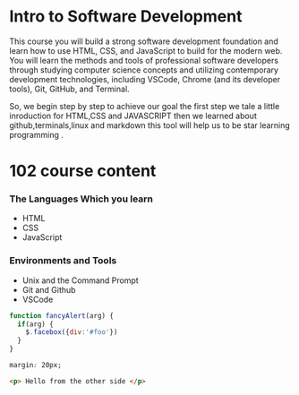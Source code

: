 # Intro to Software Development

This course you will build a strong software development foundation and learn how to use HTML, CSS, and JavaScript to build for the modern web. You will learn the methods and tools of professional software developers through studying computer science concepts and utilizing contemporary development technologies, including VSCode, Chrome (and its developer tools),  Git, GitHub, and Terminal.

So, we begin step by step to achieve our goal the first step we tale a little inroduction for HTML,CSS and JAVASCRIPT then we learned about github,terminals,linux and markdown this tool will help us to be star learning programming .

# 102 course content 
### The Languages Which you learn
+ HTML
+ CSS
+ JavaScript
### Environments and Tools
* Unix and the Command Prompt
* Git and Github
* VSCode

```javascript
function fancyAlert(arg) {
  if(arg) {
    $.facebox({div:'#foo'})
  }
}
```


```css
margin: 20px; 
```

```html
<p> Hello from the other side </p>